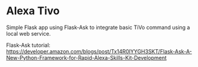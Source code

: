 Alexa Tivo
==========

Simple Flask app using Flask-Ask to integrate basic TiVo command using a local web service.


Flask-Ask tutorial: https://developer.amazon.com/blogs/post/Tx14R0IYYGH3SKT/Flask-Ask-A-New-Python-Framework-for-Rapid-Alexa-Skills-Kit-Development

